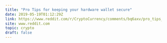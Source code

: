 ```yaml
---
title: "Pro Tips for keeping your hardware wallet secure"
date: 2019-05-19T01:12:29Z
link: https://www.reddit.com/r/CryptoCurrency/comments/bq6axv/pro_tips_for_keeping_your_hardware_wallet_secure/?utm_medium=RSS&utm_source=hune
site: www.reddit.com
topic: crypto
draft: false
---
```

